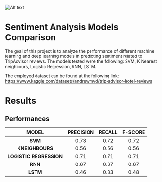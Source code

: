 ![Alt text](https://d3caycb064h6u1.cloudfront.net/wp-content/uploads/2021/06/sentimentanalysishotelgeneric-2048x803-1.jpg)

# Sentiment Analysis Models Comparison
The goal of this project is to analyze the performance of different machine learning and deep learning models in predicting sentiment related to TripAdvisor reviews. The models tested were the following: SVM, K Nearest neighbours, Logistic Regression, RNN, LSTM.

The employed dataset can be found at the following link: https://www.kaggle.com/datasets/andrewmvd/trip-advisor-hotel-reviews 
# Results 
Performances
-------
| MODEL|PRECISION| RECALL| F-SCORE|
| :-------------:|:-------------:| :-------------:|:-------------:|
| **SVM**      | 0.73| 0.72 |0.72|
|**KNEIGHBOURS**|0.56|0.56|0.56|
|**LOGISTIC REGRESSION**|0.71|0.71|0.71|
|**RNN**|0.67|0.67|0.67|
|**LSTM**|0.46|0.33|0.48|
